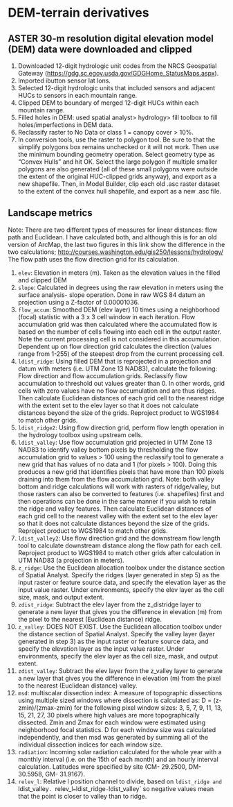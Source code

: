 DEM-terrain derivatives
=======================

## ASTER 30-m resolution digital elevation model (DEM) data were downloaded and clipped ##

1. Downloaded 12-digit hydrologic unit codes from the NRCS Geospatial Gateway (https://gdg.sc.egov.usda.gov/GDGHome_StatusMaps.aspx). 
2. Imported ibutton sensor lat lons.
3. Selected 12-digit hydrologic units that included sensors and adjacent HUCs to sensors in each mountain range.
4. Clipped DEM to boundary of merged 12-digit HUCs within each mountain range.
5. Filled holes in DEM: used spatial analyst> hydrology> fill toolbox to fill holes/imperfections in DEM data.
6. Reclassify raster to No Data or class 1 = canopy cover > 10%.
7. In conversion tools, use the raster to polygon tool. Be sure to that the simplify polygons box remains unchecked or it will not work. Then use the minimum bounding geometry operation. Select geometry type as “Convex Hulls” and hit OK. Select the large polygon if multiple smaller polygons are also generated (all of these small polygons were outside the extent of the original HUC-clipped grids anyway), and export as a new shapefile. Then, in Model Builder, clip each old .asc raster dataset to the extent of the convex hull shapefile, and export as a new .asc file.

## Landscape metrics ##

Note: There are two different types of measures for linear distances: flow path and Euclidean. I have calculated both, and although this is for an old version of ArcMap, the last two figures in this link show the difference in the two calculations; http://courses.washington.edu/gis250/lessons/hydrology/ The flow path uses the flow direction grid for its calculation.

1. `elev`: Elevation in meters (m). Taken as the elevation values in the filled and clipped DEM
2. `slope`: Calculated in degrees using the raw elevation in meters using the surface analysis- slope operation. Done in raw WGS 84 datum an projection using a Z-factor of 0.00001036.
3. `flow_accum`: Smoothed DEM (elev layer) 10 times using a neighborhood (focal) statistic with a 3 x 3 cell window in each iteration. Flow accumulation grid was then calculated where the accumulated flow is based on the number of cells flowing into each cell in the output raster. Note the current processing cell is not considered in this accumulation. Dependent up on flow direction grid calculates the direction (values range from 1-255) of the steepest drop from the current processing cell. 
4. `ldist_ridge`: Using filled DEM that is reprojected in a projection and datum with meters (i.e. UTM Zone 13 NAD83), calculate the following: Flow direction and flow accumulation grids. Reclassify flow accumulation to threshold out values greater than 0. In other words, grid cells with zero values have no flow accumulation and are thus ridges. Then calculate Euclidean distances of each grid cell to the nearest ridge with the extent set to the elev layer so that it does not calculate distances beyond the size of the grids. Reproject product to WGS1984 to match other grids.
5. `ldist_ridge2`: Using flow direction grid, perform flow length operation in the hydrology toolbox using upstream cells.
6. `ldist_valley`: Use flow accumulation grid projected in UTM Zone 13 NAD83 to identify valley bottom pixels by thresholding the flow accumulation grid to values > 100 using the reclassify tool to generate a new grid that has values of no data and 1 (for pixels > 100). Doing this produces a new grid that identifies pixels that have more than 100 pixels draining into them from the flow accumulation grid. Note: both valley bottom and ridge calculations will work with rasters of ridge/valley, but those rasters can also be converted to features (i.e. shapefiles) first and then operations can be done in the same manner if you wish to retain the ridge and valley features.  Then calculate Euclidean distances of each grid cell to the nearest valley with the extent set to the elev layer so that it does not calculate distances beyond the size of the grids. Reproject product to WGS1984 to match other grids.
7. `ldist_valley2`: Use flow direction grid and the downstream flow length tool to calculate downstream distance along the flow path for each cell. Reproject product to WGS1984 to match other grids after calculation in UTM NAD83 (a projection in meters). 
8. `z_ridge`: Use the Euclidean allocation toolbox under the distance section of Spatial Analyst. Specify the ridges (layer generated in step 5) as the input raster or feature source data, and specify the elevation layer as the input value raster. Under environments, specify the elev layer as the cell size, mask, and output extent.
9. `zdist_ridge`: Subtract the elev layer from the z_distridge layer to generate a new layer that gives you the difference in elevation (m) from the pixel to the nearest (Euclidean distance) ridge.
10. `z_valley`: DOES NOT EXIST. Use the Euclidean allocation toolbox under the distance section of Spatial Analyst. Specify the valley layer (layer generated in step 3) as the input raster or feature source data, and specify the elevation layer as the input value raster. Under environments, specify the elev layer as the cell size, mask, and output extent.
11. `zdist_valley`: Subtract the elev layer from the z_valley layer to generate a new layer that gives you the difference in elevation (m) from the pixel to the nearest (Euclidean distance) valley.
12. `msd`: multiscalar dissection index: A measure of topographic dissections using multiple sized windows where dissection is calculated as: D = (z-zmin)/(zmax-zmin) for the following pixel window sizes: 3, 5, 7, 9, 11, 13, 15, 21, 27, 30 pixels where high values are more topographically dissected. Zmin and Zmax for each window were estimated using neighborhood focal statistics. D for each window size was calculated independently, and then msd was generated by summing all of the individual dissection indices for each window size.
13. `radiation`: Incoming solar radiation calculated for the whole year with a monthly interval (i.e. on the 15th of each month) and an hourly interval calculation. Latitudes were specified by site (CM- 29.2500, DM-30.5958, GM- 31.9167).
14. `relev_l`: Relative l position channel to divide, based on `ldist_ridge and `ldist_valley`. `relev_l` = `ldist_ridge` - `ldist_valley` so negative values mean that the point is closer to valley than to ridge.
 
